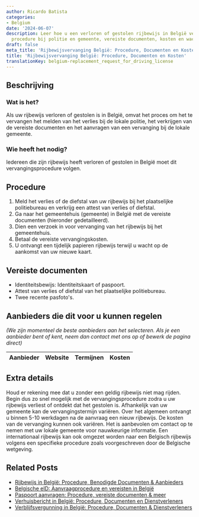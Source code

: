 ```yaml
---
author: Ricardo Batista
categories:
- Belgium
date: '2024-06-07'
description: Leer hoe u een verloren of gestolen rijbewijs in België vervangt. Stapsgewijze
  procedure bij politie en gemeente, vereiste documenten, kosten en wachttijd.
draft: false
meta_title: 'Rijbewijsvervanging België: Procedure, Documenten en Kosten'
title: 'Rijbewijsvervanging België: Procedure, Documenten en Kosten'
translationKey: belgium-replacement_request_for_driving_license
---
```



## Beschrijving
### Wat is het?
Als uw rijbewijs verloren of gestolen is in België, omvat het proces om het te vervangen het melden van het verlies bij de lokale politie, het verkrijgen van de vereiste documenten en het aanvragen van een vervanging bij de lokale gemeente.

### Wie heeft het nodig?
Iedereen die zijn rijbewijs heeft verloren of gestolen in België moet dit vervangingsprocedure volgen.

## Procedure
1. Meld het verlies of de diefstal van uw rijbewijs bij het plaatselijke politiebureau en verkrijg een attest van verlies of diefstal.
2. Ga naar het gemeentehuis (gemeente) in België met de vereiste documenten (hieronder gedetailleerd).
3. Dien een verzoek in voor vervanging van het rijbewijs bij het gemeentehuis.
4. Betaal de vereiste vervangingskosten.
5. U ontvangt een tijdelijk papieren rijbewijs terwijl u wacht op de aankomst van uw nieuwe kaart.

## Vereiste documenten
- Identiteitsbewijs: Identiteitskaart of paspoort.
- Attest van verlies of diefstal van het plaatselijke politiebureau.
- Twee recente pasfoto's.

## Aanbieders die dit voor u kunnen regelen
_(We zijn momenteel de beste aanbieders aan het selecteren. Als je een aanbieder bent of kent, neem dan contact met ons op of bewerk de pagina direct)_

| Aanbieder       |     Website     |     Termijnen    |       Kosten     |
| --------------- | --------------- |  :-------------: | :-------------: |

## Extra details
Houd er rekening mee dat u zonder een geldig rijbewijs niet mag rijden. Begin dus zo snel mogelijk met de vervangingsprocedure zodra u uw rijbewijs verliest of ontdekt dat het gestolen is. Afhankelijk van uw gemeente kan de vervangingstermijn variëren. Over het algemeen ontvangt u binnen 5-10 werkdagen na de aanvraag een nieuw rijbewijs. De kosten van de vervanging kunnen ook variëren. Het is aanbevolen om contact op te nemen met uw lokale gemeente voor nauwkeurige informatie. Een internationaal rijbewijs kan ook omgezet worden naar een Belgisch rijbewijs volgens een specifieke procedure zoals voorgeschreven door de Belgische wetgeving.


## Related Posts

- [Rijbewijs in België: Procedure, Benodigde Documenten & Aanbieders](https://tramitit.com/nl/guides/belgium/verzoek_om_een_rijbewijs/)
- [Belgische eID: Aanvraagprocedure en vereisten in België](https://tramitit.com/nl/guides/belgium/aanvraag_identiteitskaart/)
- [Paspoort aanvragen: Procedure, vereiste documenten & meer](https://tramitit.com/nl/guides/belgium/aanvraag_paspoort/)
- [Verhuisbericht in België: Procedure, Documenten en Dienstverleners](https://tramitit.com/nl/guides/belgium/adreswijziging_melden/)
- [Verblijfsvergunning in België: Procedure, Documenten & Dienstverleners](https://tramitit.com/nl/guides/belgium/verzoek_om_verblijfstitel/)